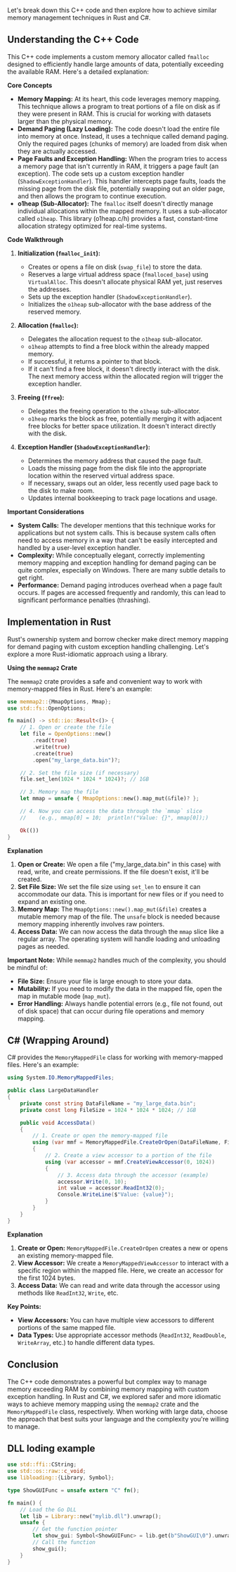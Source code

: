 Let's break down this C++ code and then explore how to achieve similar memory management techniques in Rust and C#.

## Understanding the C++ Code

This C++ code implements a custom memory allocator called `fmalloc` designed to efficiently handle large amounts of data, potentially exceeding the available RAM. Here's a detailed explanation:

**Core Concepts**

* **Memory Mapping:** At its heart, this code leverages memory mapping. This technique allows a program to treat portions of a file on disk as if they were present in RAM. This is crucial for working with datasets larger than the physical memory.
* **Demand Paging (Lazy Loading):** The code doesn't load the entire file into memory at once. Instead, it uses a technique called demand paging. Only the required pages (chunks of memory) are loaded from disk when they are actually accessed.
* **Page Faults and Exception Handling:** When the program tries to access a memory page that isn't currently in RAM, it triggers a page fault (an exception). The code sets up a custom exception handler (`ShadowExceptionHandler`). This handler intercepts page faults, loads the missing page from the disk file, potentially swapping out an older page, and then allows the program to continue execution.
* **o1heap (Sub-Allocator):** The `fmalloc` itself doesn't directly manage individual allocations within the mapped memory.  It uses a sub-allocator called `o1heap`. This library (o1heap.c/h)  provides a fast, constant-time allocation strategy optimized for real-time systems.

**Code Walkthrough**

1. **Initialization (`fmalloc_init`):**
   - Creates or opens a file on disk (`swap_file`) to store the data.
   - Reserves a large virtual address space (`fmalloced_base`) using `VirtualAlloc`. This doesn't allocate physical RAM yet, just reserves the addresses.
   - Sets up the exception handler (`ShadowExceptionHandler`).
   - Initializes the `o1heap` sub-allocator with the base address of the reserved memory.

2. **Allocation (`fmalloc`):**
   - Delegates the allocation request to the `o1heap` sub-allocator. 
   - `o1heap` attempts to find a free block within the already mapped memory.
   - If successful, it returns a pointer to that block.
   - If it can't find a free block, it doesn't directly interact with the disk.  The next memory access within the allocated region will trigger the exception handler.

3. **Freeing (`ffree`):**
   - Delegates the freeing operation to the `o1heap` sub-allocator.
   - `o1heap` marks the block as free, potentially merging it with adjacent free blocks for better space utilization. It doesn't interact directly with the disk.

4. **Exception Handler (`ShadowExceptionHandler`):**
   - Determines the memory address that caused the page fault.
   - Loads the missing page from the disk file into the appropriate location within the reserved virtual address space.
   - If necessary, swaps out an older, less recently used page back to the disk to make room.
   - Updates internal bookkeeping to track page locations and usage.

**Important Considerations**

- **System Calls:** The developer mentions that this technique works for applications but not system calls. This is because system calls often need to access memory in a way that can't be easily intercepted and handled by a user-level exception handler.
- **Complexity:** While conceptually elegant, correctly implementing memory mapping and exception handling for demand paging can be quite complex, especially on Windows. There are many subtle details to get right.
- **Performance:** Demand paging introduces overhead when a page fault occurs. If pages are accessed frequently and randomly, this can lead to significant performance penalties (thrashing).

## Implementation in Rust

Rust's ownership system and borrow checker make direct memory mapping for demand paging with custom exception handling challenging. Let's explore a more Rust-idiomatic approach using a library.

**Using the `memmap2` Crate**

The `memmap2` crate provides a safe and convenient way to work with memory-mapped files in Rust. Here's an example:

```rust
use memmap2::{MmapOptions, Mmap};
use std::fs::OpenOptions;

fn main() -> std::io::Result<()> {
    // 1. Open or create the file
    let file = OpenOptions::new()
        .read(true)
        .write(true)
        .create(true)
        .open("my_large_data.bin")?;

    // 2. Set the file size (if necessary)
    file.set_len(1024 * 1024 * 1024)?; // 1GB

    // 3. Memory map the file
    let mmap = unsafe { MmapOptions::new().map_mut(&file)? };

    // 4. Now you can access the data through the `mmap` slice
    //    (e.g., mmap[0] = 10;  println!("Value: {}", mmap[0]);) 

    Ok(())
}
```

**Explanation**

1. **Open or Create:** We open a file ("my_large_data.bin" in this case) with read, write, and create permissions. If the file doesn't exist, it'll be created.
2. **Set File Size:** We set the file size using `set_len` to ensure it can accommodate our data. This is important for new files or if you need to expand an existing one.
3. **Memory Map:**  The `MmapOptions::new().map_mut(&file)`  creates a mutable memory map of the file. The `unsafe` block is needed because memory mapping inherently involves raw pointers.
4. **Access Data:** We can now access the data through the `mmap` slice like a regular array. The operating system will handle loading and unloading pages as needed.

**Important Note:** While `memmap2` handles much of the complexity, you should be mindful of:

- **File Size:** Ensure your file is large enough to store your data.
- **Mutability:** If you need to modify the data in the mapped file, open the map in mutable mode (`map_mut`).
- **Error Handling:**  Always handle potential errors (e.g., file not found, out of disk space) that can occur during file operations and memory mapping.

## C# (Wrapping Around)

C# provides the `MemoryMappedFile` class for working with memory-mapped files. Here's an example:

```csharp
using System.IO.MemoryMappedFiles;

public class LargeDataHandler
{
    private const string DataFileName = "my_large_data.bin";
    private const long FileSize = 1024 * 1024 * 1024; // 1GB 

    public void AccessData()
    {
        // 1. Create or open the memory-mapped file
        using (var mmf = MemoryMappedFile.CreateOrOpen(DataFileName, FileSize))
        {
            // 2. Create a view accessor to a portion of the file
            using (var accessor = mmf.CreateViewAccessor(0, 1024))  
            {
                // 3. Access data through the accessor (example)
                accessor.Write(0, 10); 
                int value = accessor.ReadInt32(0); 
                Console.WriteLine($"Value: {value}"); 
            } 
        }
    }
}
```

**Explanation**

1. **Create or Open:** `MemoryMappedFile.CreateOrOpen` creates a new or opens an existing memory-mapped file.
2. **View Accessor:** We create a `MemoryMappedViewAccessor` to interact with a specific region within the mapped file.  Here, we create an accessor for the first 1024 bytes.
3. **Access Data:** We can read and write data through the accessor using methods like `ReadInt32`, `Write`, etc.

**Key Points:**

- **View Accessors:** You can have multiple view accessors to different portions of the same mapped file.
- **Data Types:** Use appropriate accessor methods (`ReadInt32`, `ReadDouble`, `WriteArray`, etc.) to handle different data types.

## Conclusion

The C++ code demonstrates a powerful but complex way to manage memory exceeding RAM by combining memory mapping with custom exception handling. In Rust and C#, we explored safer and more idiomatic ways to achieve memory mapping using the `memmap2` crate and the `MemoryMappedFile` class, respectively. When working with large data, choose the approach that best suits your language and the complexity you're willing to manage. 




## DLL loding example

```rust
use std::ffi::CString;
use std::os::raw::c_void;
use libloading::{Library, Symbol};

type ShowGUIFunc = unsafe extern "C" fn();

fn main() {
    // Load the Go DLL
    let lib = Library::new("mylib.dll").unwrap();
    unsafe {
        // Get the function pointer
        let show_gui: Symbol<ShowGUIFunc> = lib.get(b"ShowGUI\0").unwrap();
        // Call the function
        show_gui();
    }
}
```